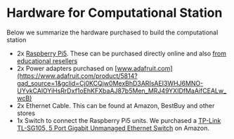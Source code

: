 # Hardware for Computational Station

Below we summarize the hardware purchased to build the computational station

- 2x [Raspberry Pi5](https://www.raspberrypi.com/products/raspberry-pi-5). These can be purchased directly online and also [from educational resellers](https://www.raspberrypi.com/products/raspberry-pi-5/?resellerType=education) 
- 2x Power adapters purchased on [www.adafruit.com](https://www.adafruit.com/product/5814?gad_source=1&gclid=Cj0KCQjw0MexBhD3ARIsAEI3WHJ6MNO-UYvkCAlOYiHsRrDxf1oEhKFXbaAJ87b5Men_MRJ49YXIDfMaAifCEALw_wcB)
- 2x Ethernet Cable. This can be found at Amazon, BestBuy and other stores
- 1x Switch to connect the Raspberry Pi5 units. We purchased a [TP-Link TL-SG105, 5 Port Gigabit Unmanaged Ethernet Switch](https://www.amazon.com/Ethernet-Splitter-Optimization-Unmanaged-TL-SG105/dp/B00A128S24/ref=asc_df_B00A128S24/?tag=hyprod-20&linkCode=df0&hvadid=693669741065&hvpos=&hvnetw=g&hvrand=7344209882281422147&hvpone=&hvptwo=&hvqmt=&hvdev=c&hvdvcmdl=&hvlocint=&hvlocphy=9027579&hvtargid=pla-387998000581&mcid=9101e0cff9863ad59c3695e9c2a7d104&gad_source=1&gclid=Cj0KCQjw0MexBhD3ARIsAEI3WHK7AyvPvXuRwF1l6YB6FWodUqFjTyDJbIP8x0p_BU3nX_1m-wPzUGgaAt4uEALw_wcB&th=1) on Amazon. 
